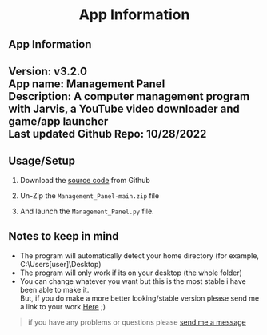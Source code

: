 


<h1 align="center">App Information</h1>

## App Information
<h2>Version: v3.2.0<br>
App name: Management Panel<br>
Description: A computer management program with Jarvis, a YouTube video downloader and game/app launcher<br>
Last updated Github Repo: 10/28/2022
</h2>

## Usage/Setup

1. Download the [source code](https://github.com/HyperNylium/Management-Panel/archive/refs/heads/main.zip) from Github

2. Un-Zip the `Management_Panel-main.zip` file

3. And launch the `Management_Panel.py` file.

## Notes to keep in mind
- The program will automatically detect your home directory (for example, C:\Users\[user]\Desktop)
- The program will only work if its on your desktop (the whole folder)
- You can change whatever you want but this is the most stable i have been able to make it.<br>But, if you do make a more better looking/stable version please send me a link to your work [Here](http://www.hypernylium.com/en-en/customer-support/) ;)

> if you have any problems or questions please [send me a message](http://www.hypernylium.com/en-en/customer-support/)
